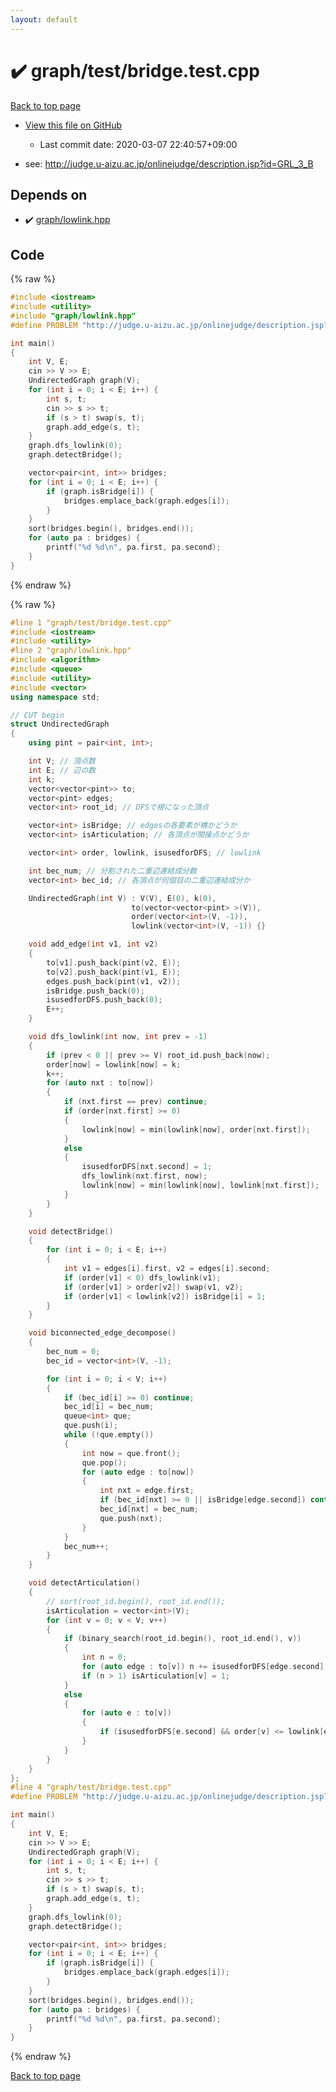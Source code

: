 ```yaml
---
layout: default
---
```


<!-- mathjax config similar to math.stackexchange -->
<script type="text/javascript" async
  src="https://cdnjs.cloudflare.com/ajax/libs/mathjax/2.7.5/MathJax.js?config=TeX-MML-AM_CHTML">
</script>
<script type="text/x-mathjax-config">
  MathJax.Hub.Config({
    TeX: { equationNumbers: { autoNumber: "AMS" }},
    tex2jax: {
      inlineMath: [ ['$','$'] ],
      processEscapes: true
    },
    "HTML-CSS": { matchFontHeight: false },
    displayAlign: "left",
    displayIndent: "2em"
  });
</script>

<script type="text/javascript" src="https://cdnjs.cloudflare.com/ajax/libs/jquery/3.4.1/jquery.min.js"></script>
<script src="https://cdn.jsdelivr.net/npm/jquery-balloon-js@1.1.2/jquery.balloon.min.js" integrity="sha256-ZEYs9VrgAeNuPvs15E39OsyOJaIkXEEt10fzxJ20+2I=" crossorigin="anonymous"></script>
<script type="text/javascript" src="../../../assets/js/copy-button.js"></script>
<link rel="stylesheet" href="../../../assets/css/copy-button.css" />


# :heavy_check_mark: graph/test/bridge.test.cpp

<a href="../../../index.html">Back to top page</a>

* <a href="{{ site.github.repository_url }}/blob/master/graph/test/bridge.test.cpp">View this file on GitHub</a>
    - Last commit date: 2020-03-07 22:40:57+09:00


* see: <a href="http://judge.u-aizu.ac.jp/onlinejudge/description.jsp?id=GRL_3_B">http://judge.u-aizu.ac.jp/onlinejudge/description.jsp?id=GRL_3_B</a>


## Depends on

* :heavy_check_mark: <a href="../../../library/graph/lowlink.hpp.html">graph/lowlink.hpp</a>


## Code

<a id="unbundled"></a>
{% raw %}
```cpp
#include <iostream>
#include <utility>
#include "graph/lowlink.hpp"
#define PROBLEM "http://judge.u-aizu.ac.jp/onlinejudge/description.jsp?id=GRL_3_B"

int main()
{
    int V, E;
    cin >> V >> E;
    UndirectedGraph graph(V);
    for (int i = 0; i < E; i++) {
        int s, t;
        cin >> s >> t;
        if (s > t) swap(s, t);
        graph.add_edge(s, t);
    }
    graph.dfs_lowlink(0);
    graph.detectBridge();

    vector<pair<int, int>> bridges;
    for (int i = 0; i < E; i++) {
        if (graph.isBridge[i]) {
            bridges.emplace_back(graph.edges[i]);
        }
    }
    sort(bridges.begin(), bridges.end());
    for (auto pa : bridges) {
        printf("%d %d\n", pa.first, pa.second);
    }
}

```
{% endraw %}

<a id="bundled"></a>
{% raw %}
```cpp
#line 1 "graph/test/bridge.test.cpp"
#include <iostream>
#include <utility>
#line 2 "graph/lowlink.hpp"
#include <algorithm>
#include <queue>
#include <utility>
#include <vector>
using namespace std;

// CUT begin
struct UndirectedGraph
{
    using pint = pair<int, int>;

    int V; // 頂点数
    int E; // 辺の数
    int k;
    vector<vector<pint>> to;
    vector<pint> edges;
    vector<int> root_id; // DFSで根になった頂点

    vector<int> isBridge; // edgesの各要素が橋かどうか
    vector<int> isArticulation; // 各頂点が間接点かどうか

    vector<int> order, lowlink, isusedforDFS; // lowlink

    int bec_num; // 分割された二重辺連結成分数
    vector<int> bec_id; // 各頂点が何個目の二重辺連結成分か

    UndirectedGraph(int V) : V(V), E(0), k(0),
                           to(vector<vector<pint> >(V)), 
                           order(vector<int>(V, -1)),
                           lowlink(vector<int>(V, -1)) {}

    void add_edge(int v1, int v2)
    {
        to[v1].push_back(pint(v2, E));
        to[v2].push_back(pint(v1, E));
        edges.push_back(pint(v1, v2));
        isBridge.push_back(0);
        isusedforDFS.push_back(0);
        E++;
    }

    void dfs_lowlink(int now, int prev = -1)
    {
        if (prev < 0 || prev >= V) root_id.push_back(now);
        order[now] = lowlink[now] = k;
        k++;
        for (auto nxt : to[now])
        {
            if (nxt.first == prev) continue;
            if (order[nxt.first] >= 0)
            {
                lowlink[now] = min(lowlink[now], order[nxt.first]);
            }
            else
            {
                isusedforDFS[nxt.second] = 1;
                dfs_lowlink(nxt.first, now);
                lowlink[now] = min(lowlink[now], lowlink[nxt.first]);
            }
        }
    }

    void detectBridge()
    {
        for (int i = 0; i < E; i++)
        {
            int v1 = edges[i].first, v2 = edges[i].second;
            if (order[v1] < 0) dfs_lowlink(v1);
            if (order[v1] > order[v2]) swap(v1, v2);
            if (order[v1] < lowlink[v2]) isBridge[i] = 1;
        }
    }

    void biconnected_edge_decompose()
    {
        bec_num = 0;
        bec_id = vector<int>(V, -1);

        for (int i = 0; i < V; i++)
        {
            if (bec_id[i] >= 0) continue;
            bec_id[i] = bec_num;
            queue<int> que;
            que.push(i);
            while (!que.empty())
            {
                int now = que.front();
                que.pop();
                for (auto edge : to[now])
                {
                    int nxt = edge.first;
                    if (bec_id[nxt] >= 0 || isBridge[edge.second]) continue;
                    bec_id[nxt] = bec_num;
                    que.push(nxt);
                }
            }
            bec_num++;
        }
    }

    void detectArticulation()
    {
        // sort(root_id.begin(), root_id.end());
        isArticulation = vector<int>(V);
        for (int v = 0; v < V; v++)
        {
            if (binary_search(root_id.begin(), root_id.end(), v))
            {
                int n = 0;
                for (auto edge : to[v]) n += isusedforDFS[edge.second];
                if (n > 1) isArticulation[v] = 1;
            }
            else
            {
                for (auto e : to[v])
                {
                    if (isusedforDFS[e.second] && order[v] <= lowlink[e.first]) isArticulation[v] = 1;
                }
            }
        }
    }
};
#line 4 "graph/test/bridge.test.cpp"
#define PROBLEM "http://judge.u-aizu.ac.jp/onlinejudge/description.jsp?id=GRL_3_B"

int main()
{
    int V, E;
    cin >> V >> E;
    UndirectedGraph graph(V);
    for (int i = 0; i < E; i++) {
        int s, t;
        cin >> s >> t;
        if (s > t) swap(s, t);
        graph.add_edge(s, t);
    }
    graph.dfs_lowlink(0);
    graph.detectBridge();

    vector<pair<int, int>> bridges;
    for (int i = 0; i < E; i++) {
        if (graph.isBridge[i]) {
            bridges.emplace_back(graph.edges[i]);
        }
    }
    sort(bridges.begin(), bridges.end());
    for (auto pa : bridges) {
        printf("%d %d\n", pa.first, pa.second);
    }
}

```
{% endraw %}

<a href="../../../index.html">Back to top page</a>

